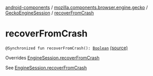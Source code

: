 [android-components](../../index.md) / [mozilla.components.browser.engine.gecko](../index.md) / [GeckoEngineSession](index.md) / [recoverFromCrash](./recover-from-crash.md)

# recoverFromCrash

`@Synchronized fun recoverFromCrash(): `[`Boolean`](https://kotlinlang.org/api/latest/jvm/stdlib/kotlin/-boolean/index.html) [(source)](https://github.com/mozilla-mobile/android-components/blob/master/components/browser/engine-gecko-beta/src/main/java/mozilla/components/browser/engine/gecko/GeckoEngineSession.kt#L261)

Overrides [EngineSession.recoverFromCrash](../../mozilla.components.concept.engine/-engine-session/recover-from-crash.md)

See [EngineSession.recoverFromCrash](../../mozilla.components.concept.engine/-engine-session/recover-from-crash.md)


